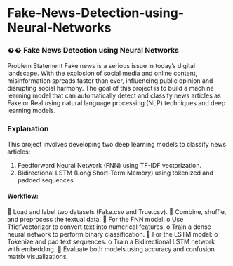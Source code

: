 # Fake-News-Detection-using-Neural-Networks
### �� Fake News Detection using Neural Networks
Problem Statement
Fake news is a serious issue in today’s digital landscape. With the explosion of social media and
online content, misinformation spreads faster than ever, influencing public opinion and
disrupting social harmony. The goal of this project is to build a machine learning model that can
automatically detect and classify news articles as Fake or Real using natural language
processing (NLP) techniques and deep learning models.

### Explanation
This project involves developing two deep learning models to classify news articles:
1. Feedforward Neural Network (FNN) using TF-IDF vectorization.
2. Bidirectional LSTM (Long Short-Term Memory) using tokenized and padded sequences.

#### Workflow:
 Load and label two datasets (Fake.csv and True.csv).
 Combine, shuffle, and preprocess the textual data.
 For the FNN model:
o Use TfidfVectorizer to convert text into numerical features.
o Train a dense neural network to perform binary classification.
 For the LSTM model:
o Tokenize and pad text sequences.
o Train a Bidirectional LSTM network with embedding.
 Evaluate both models using accuracy and confusion matrix visualizations.



